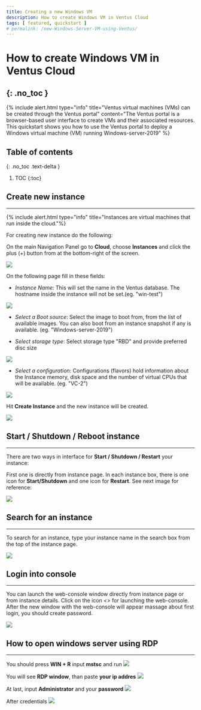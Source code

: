 ```yaml
---
title: Creating a new Windows VM
description: How to create Windows VM in Ventus Cloud 
tags: [ featured, quickstart ]
# permalink: /new-Windows-Server-VM-using-Ventus/
---
```

# How to create Windows VM in Ventus Cloud 
{: .no_toc }
---

{% include alert.html type="info" title="Ventus virtual machines (VMs) can be created through the Ventus portal" content="The Ventus portal is a browser-based user interface to create VMs and their associated resources. This quickstart shows you how to use the Ventus portal to deploy a Windows virtual machine (VM) running Windows-server-2019" %}

## Table of contents
{: .no_toc .text-delta }

1. TOC
{:toc}

## Create new instance
---

{% include alert.html type="info" title="Instances are virtual machines that run inside the cloud."%}

For creating new instance do the following:

On the main Navigation Panel go to **Cloud**, choose **Instances** and  click the plus (+) button from at the bottom-right of the screen.
 
![](../../assets/img/win_server/WinVM.png)


On the following page fill in these fields:

- *Instance Name*: 
This will set the name in the Ventus database. The hostname inside the instance will not be set.(eg. "win-test")

![](../../assets/img/win_server/WinVM000.png)


- *Select a Boot source*: 
Select the image to boot from, from the list of available images. You can also boot from an instance snapshot if any is available. (eg. "Windows-server-2019")

- *Select storage type*: 
Select storage type "RBD" and provide preferred disc size

![](../../assets/img/win_server/WinVM001.png)


- *Select a configuration*: 
Configurations (flavors) hold information about the Instance memory, disk space and the number of virtual CPUs that will be available. (eg. "VC-2")

![](../../assets/img/win_server/WinVM002.png)


Hit **Create Instance** and the new instance will be created.

![](../../assets/img/win_server/WinVM002.png)


## Start / Shutdown / Reboot instance
---

There are two ways in interface for **Start / Shutdown / Restart** your instance:

First one is directly from instance page. In each instance box, there is one icon for **Start/Shutdown** and one icon for **Restart**. See next image for reference:

![](../../assets/img/win_server/WinVM005.png)

## Search for an instance
---

To search for an instance, type your instance name in the search box from the top of the instance page.

![](../../assets/img/win_server/WinVM004.png)


## Login into console
---

You can launch the web-console window directly from instance page or from instance details. Click on the icon *<>*  for launching the web-console.    
After the new window with the web-console will appear massage about first login, you should create password.

![](../../assets/img/win_server/WinVM003.png)


## How to open windows server using RDP
---

You should press **WIN + R** input **mstsc** and run
![](../../assets/img/win_server/mstsc.png)

You will see **RDP window**, than paste **your ip addres**
![](../../assets/img/win_server/ip.png)

At last, input **Administrator** and your **password**
![](../../assets/img/win_server/login.png)

After credentials
![](../../assets/img/win_server/WinVM008.png)


